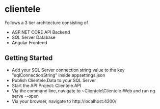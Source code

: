# clientele
Follows a 3 tier architecture consisting of
- ASP.NET CORE API Backend
- SQL Server Database
- Angular Frontend

## Getting Started
- Add your SQL Server connection string value to the key "sqlConnectionString" inside appsettings.json
- Publish Clientele.Data to your SQL Server
- Start the API Project: Clientele.API
- Via the command line, navigate to ~Clientele\Clientele-Web and run ng serve --open
- Via your browser, navigate to http://localhost:4200/
